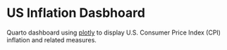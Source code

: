 # US Inflation Dasbhoard

<!-- badges: start -->
<!-- badges: end -->

Quarto dashboard using [plotly](https://plotly.com/) to display U.S. Consumer Price Index (CPI) inflation and related measures.
